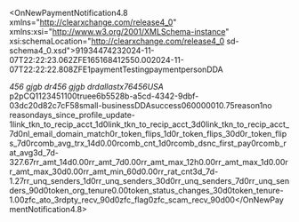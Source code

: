 <OnNewPaymentNotification4.8 xmlns="http://clearxchange.com/release4_0" xmlns:xsi="http://www.w3.org/2001/XMLSchema-instance" xsi:schemaLocation="http://clearxchange.com/release4_0 sd-schema4_0.xsd"><event-id>9193447423</event-id><event-time>2024-11-07T22:22:23.062Z</event-time><payment><payment-id>FE1651684125</payment-id><amount currency="USD">50.00</amount><initiation-time>2024-11-07T22:22:22.808Z</initiation-time><sender><organization-id>FE1</organization-id><sender-id>paymentTesting</sender-id><name>payment</name><sender-type>person</sender-type><sender-fi-instrument>DDA</sender-fi-instrument><address><line1>456 gjgb dr</line1><line2>456 gjgb dr</line2><city>dallas</city><state-or-subdivision-code>tx</state-or-subdivision-code><zip>76456</zip><country-code>USA</country-code></address></sender><product-type>p2p</product-type><directory-reference-number>CQ1123451100</directory-reference-number><real-time>true</real-time><disburser-details/><status><sent/></status><to-known-recipient><recipient-payment-profile-id>e6b5528b-a5cd-4342-9dbf-03dc20d82c7c</recipient-payment-profile-id><recipient-organization-id>F58</recipient-organization-id><recipient-type>small-business</recipient-type><recipient-fi-instrument>DDA</recipient-fi-instrument></to-known-recipient></payment><zelle-risk-score><status>success</status><status-code>0</status-code><model><identifier>6000001</identifier><score>0.75</score><reason-code><key>reason1</key><value>no reason</value></reason-code><attribute><key>days_since_profile_update</key><value>-1</value></attribute><attribute><key>link_tkn_to_recip_acct_1d</key><value>0</value></attribute><attribute><key>link_tkn_to_recip_acct_3d</key><value>0</value></attribute><attribute><key>link_tkn_to_recip_acct_7d</key><value>0</value></attribute><attribute><key>nl_email_domain_match</key><value>0</value></attribute><attribute><key>r_token_flips_1d</key><value>0</value></attribute><attribute><key>r_token_flips_30d</key><value>0</value></attribute><attribute><key>r_token_flips_7d</key><value>0</value></attribute><attribute><key>rcomb_avg_trx_14d</key><value>0.00</value></attribute><attribute><key>rcomb_cnt_1d</key><value>0</value></attribute><attribute><key>rcomb_dsnc_first_pay</key><value>0</value></attribute><attribute><key>rcomb_rat_avg3d_7d</key><value>-327.67</value></attribute><attribute><key>rr_amt_14d</key><value>0.00</value></attribute><attribute><key>rr_amt_7d</key><value>0.00</value></attribute><attribute><key>rr_amt_max_12h</key><value>0.00</value></attribute><attribute><key>rr_amt_max_1d</key><value>0.00</value></attribute><attribute><key>rr_amt_max_30d</key><value>0.00</value></attribute><attribute><key>rr_amt_min_60d</key><value>0.00</value></attribute><attribute><key>rr_rat_cnt3d_7d</key><value>-1.27</value></attribute><attribute><key>rr_unq_senders_1d</key><value>0</value></attribute><attribute><key>rr_unq_senders_30d</key><value>0</value></attribute><attribute><key>rr_unq_senders_7d</key><value>0</value></attribute><attribute><key>rr_unq_senders_90d</key><value>0</value></attribute><attribute><key>token_org_tenure</key><value>0.00</value></attribute><attribute><key>token_status_changes_30d</key><value>0</value></attribute><attribute><key>token_tenure</key><value>-1.00</value></attribute><attribute><key>zfc_ato_3rdpty_recv_90d</key><value>0</value></attribute><attribute><key>zfc_flag</key><value>0</value></attribute><attribute><key>zfc_scam_recv_90d</key><value>0</value></attribute><status-code>0</status-code></model></zelle-risk-score></OnNewPaymentNotification4.8>
